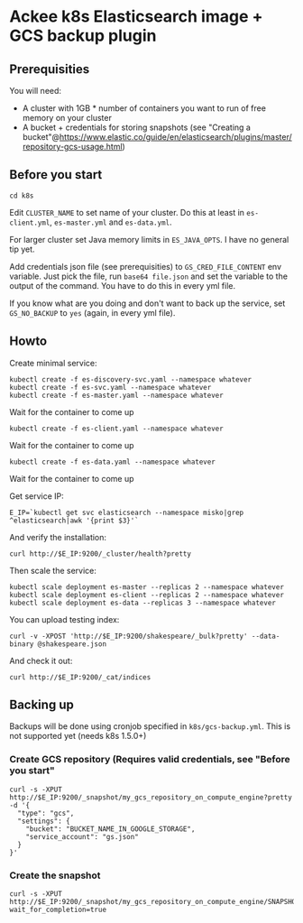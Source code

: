 # Ackee k8s Elasticsearch image + GCS backup plugin

## Prerequisities

You will need:
* A cluster with 1GB * number of containers you want to run of free memory on your cluster
* A bucket + credentials for storing snapshots (see "Creating a bucket"@https://www.elastic.co/guide/en/elasticsearch/plugins/master/repository-gcs-usage.html)

## Before you start

    cd k8s

Edit `CLUSTER_NAME` to set name of your cluster. Do this at least in `es-client.yml`, `es-master.yml` and `es-data.yml`.

For larger cluster set Java memory limits in `ES_JAVA_OPTS`. I have no general tip yet.

Add credentials json file (see prerequisities) to `GS_CRED_FILE_CONTENT` env variable. Just pick the file, run `base64 file.json` and set the variable to the output of the command. You have to do this in every yml file.

If you know what are you doing and don't want to back up the service, set `GS_NO_BACKUP` to `yes` (again, in every yml file).

## Howto

Create minimal service:

    kubectl create -f es-discovery-svc.yaml --namespace whatever
    kubectl create -f es-svc.yaml --namespace whatever
    kubectl create -f es-master.yaml --namespace whatever
Wait for the container to come up

    kubectl create -f es-client.yaml --namespace whatever
Wait for the container to come up

    kubectl create -f es-data.yaml --namespace whatever
Wait for the container to come up

Get service IP:

    E_IP=`kubectl get svc elasticsearch --namespace misko|grep ^elasticsearch|awk '{print $3}'`

And verify the installation:

    curl http://$E_IP:9200/_cluster/health?pretty

Then scale the service:

    kubectl scale deployment es-master --replicas 2 --namespace whatever
    kubectl scale deployment es-client --replicas 2 --namespace whatever
    kubectl scale deployment es-data --replicas 3 --namespace whatever

You can upload testing index:

    curl -v -XPOST 'http://$E_IP:9200/shakespeare/_bulk?pretty' --data-binary @shakespeare.json

And check it out:

    curl http://$E_IP:9200/_cat/indices

## Backing up

Backups will be done using cronjob specified in `k8s/gcs-backup.yml`. This is not supported yet (needs k8s 1.5.0+)

### Create GCS repository (Requires valid credentials, see "Before you start"

    curl -s -XPUT http://$E_IP:9200/_snapshot/my_gcs_repository_on_compute_engine?pretty -d '{
      "type": "gcs",
      "settings": {
        "bucket": "BUCKET_NAME_IN_GOOGLE_STORAGE",
        "service_account": "gs.json"
      }
    }'

### Create the snapshot

    curl -s -XPUT http://$E_IP:9200/_snapshot/my_gcs_repository_on_compute_engine/SNAPSHOT_NAME?wait_for_completion=true

